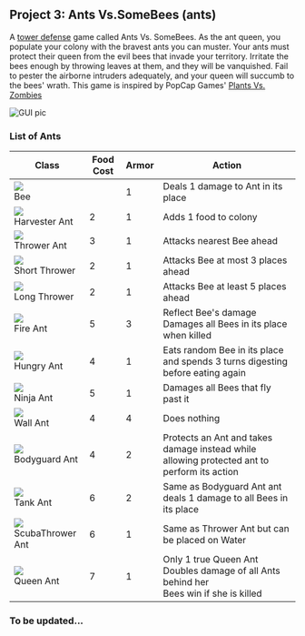 ## Project 3: Ants Vs.SomeBees (ants)
A [tower defense](https://en.wikipedia.org/wiki/Tower_defense) game called Ants Vs. SomeBees. As the ant queen, you populate your colony with the bravest ants you can muster. Your ants must protect their queen from the evil bees that invade your territory. Irritate the bees enough by throwing leaves at them, and they will be vanquished. Fail to pester the airborne intruders adequately, and your queen will succumb to the bees' wrath. This game is inspired by PopCap Games' [Plants Vs. Zombies](https://en.wikipedia.org/wiki/Tower_defense)

![GUI pic](https://github.com/nam-m/CS61A-Projects/blob/master/ants/assets/splash.png?raw=true)

### List of Ants

Class | Food Cost | Armor | Action
-|-|-|-
![](https://github.com/nam-m/CS61A-Projects/blob/master/ants/assets/insects/bee-resized.gif) <br> Bee |  | 1 | Deals 1 damage to Ant in its place
![](https://github.com/nam-m/CS61A-Projects/blob/master/ants/assets/insects/ant_harvester.gif?raw=true) <br> Harvester Ant | 2 | 1 | Adds 1 food to colony
![](https://github.com/nam-m/CS61A-Projects/blob/master/ants/assets/insects/ant_thrower-resized.gif) <br> Thrower Ant | 3 | 1 | Attacks nearest Bee ahead
![](https://github.com/nam-m/CS61A-Projects/blob/master/ants/assets/insects/ant_shortthrower-resized.gif) <br> Short Thrower | 2 | 1 | Attacks Bee at most 3 places ahead
![](https://github.com/nam-m/CS61A-Projects/blob/master/ants/assets/insects/ant_longthrower-resized.gif) <br> Long Thrower | 2 | 1 | Attacks Bee at least 5 places ahead
![](https://github.com/nam-m/CS61A-Projects/blob/master/ants/assets/insects/ant_fire.gif?raw=true) <br> Fire Ant | 5 | 3 | Reflect Bee's damage <br> Damages all Bees in its place when killed
![](https://github.com/nam-m/CS61A-Projects/blob/master/ants/assets/insects/ant_hungry.gif?raw=true) <br> Hungry Ant | 4 | 1 | Eats random Bee in its place and spends 3 turns digesting before eating again
![](https://github.com/nam-m/CS61A-Projects/blob/master/ants/assets/insects/ant_ninja.gif?raw=true) <br> Ninja Ant | 5 | 1 | Damages all Bees that fly past it
![](https://github.com/nam-m/CS61A-Projects/blob/master/ants/assets/insects/ant_wall.gif?raw=true) <br> Wall Ant | 4 | 4 | Does nothing
![](https://github.com/nam-m/CS61A-Projects/blob/master/ants/assets/insects/ant_bodyguard-resized.gif) <br> Bodyguard Ant | 4 | 2 | Protects an Ant and takes damage instead while allowing protected ant to perform its action
![](https://github.com/nam-m/CS61A-Projects/blob/master/ants/assets/insects/ant_tank-resized.gif) <br> Tank Ant | 6 | 2 | Same as Bodyguard Ant ant deals 1 damage to all Bees in its place
![](https://github.com/nam-m/CS61A-Projects/blob/master/ants/assets/insects/ant_scuba.gif?raw=true) <br> ScubaThrower Ant | 6 | 1 | Same as Thrower Ant but can be placed on Water
![](https://github.com/nam-m/CS61A-Projects/blob/master/ants/assets/insects/ant_queen.gif?raw=true) <br> Queen Ant | 7 | 1 | Only 1 true Queen Ant <br> Doubles damage of all Ants behind her <br> Bees win if she is killed 


### To be updated...
